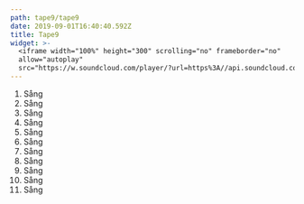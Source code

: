 ```yaml
---
path: tape9/tape9
date: 2019-09-01T16:40:40.592Z
title: Tape9
widget: >-
  <iframe width="100%" height="300" scrolling="no" frameborder="no"
  allow="autoplay"
  src="https://w.soundcloud.com/player/?url=https%3A//api.soundcloud.com/tracks/308700141&color=%23333333&auto_play=false&hide_related=false&show_comments=true&show_user=true&show_reposts=false&show_teaser=true&visual=true"></iframe>
---
```

1. Sång
2. Sång
3. Sång
4. Sång
5. Sång
6. Sång
7. Sång
8. Sång
9. Sång
10. Sång
11. Sång

